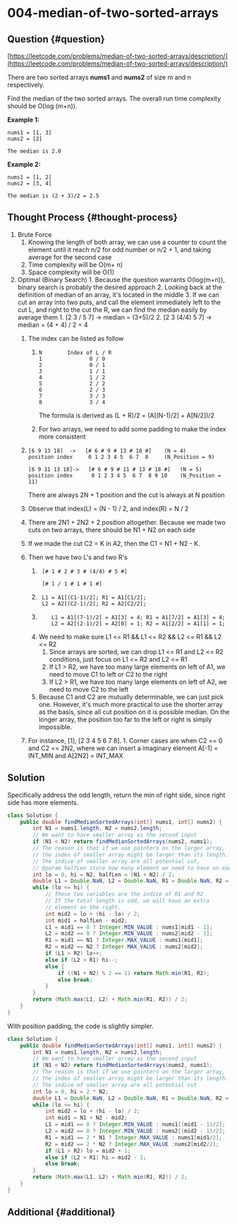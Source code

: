 # 004-median-of-two-sorted-arrays

## Question {#question}

[https://leetcode.com/problems/median-of-two-sorted-arrays/description/](https://leetcode.com/problems/median-of-two-sorted-arrays/description/)

There are two sorted arrays **nums1** and **nums2** of size m and n respectively.

Find the median of the two sorted arrays. The overall run time complexity should be O\(log \(m+n\)\).

**Example 1:**

```text
nums1 = [1, 3]
nums2 = [2]

The median is 2.0
```

**Example 2:**

```text
nums1 = [1, 2]
nums2 = [3, 4]

The median is (2 + 3)/2 = 2.5
```

## Thought Process {#thought-process}

1. Brute Force
   1. Knowing the length of both array, we can use a counter to count the element until it reach n/2 for odd number or n/2 + 1, and taking average for the second case
   2. Time complexity will be O\(m+ n\)
   3. Space complexity will be O\(1\)
2. Optimal \(Binary Search\) 1. Because the question warrants O\(log\(m+n\)\), binary search is probably the desired approach 2. Looking back at the definition of median of an array, it's located in the middle 3. If we can cut an array into two puts, and call the element immediately left to the cut L, and right to the cut the R, we can find the median easily by average them 1. \[2 3 / 5 7\] -&gt; median = \(3+5\)/2 2. \[2 3 \(4/4\) 5 7\] -&gt; median = \(4 + 4\) / 2 = 4
   1. The index can be listed as follow
      1. ```text
         N        Index of L / R
         1               0 / 0
         2               0 / 1
         3               1 / 1  
         4               1 / 2      
         5               2 / 2
         6               2 / 3
         7               3 / 3
         8               3 / 4
         ```

         The formula is derived as \(L + R\)/2 = \(A\[\(N-1\)/2\] + A\[N/2\]\)/2

      2. For two arrays, we need to add some padding to make the index more consistent
   2. ```text
      [6 9 13 18]  ->   [# 6 # 9 # 13 # 18 #]    (N = 4)
      position index     0 1 2 3 4 5  6 7  8     (N_Position = 9)

      [6 9 11 13 18]->   [# 6 # 9 # 11 # 13 # 18 #]   (N = 5)
      position index      0 1 2 3 4 5  6 7  8 9 10    (N_Position = 11)
      ```

      There are always 2N + 1 position and the cut is always at N position

   3. Observe that index\(L\) = \(N - 1\) / 2, and index\(R\) = N / 2
   4. There are 2N1 + 2N2 + 2 position altogether. Because we made two cuts on two arrays, there should be N1 + N2 on each side
   5. If we made the cut C2 = K in A2, then the C1 = N1 + N2 - K.
   6. Then we have two L's and two R's
      1. ```text
          [# 1 # 2 # 3 # (4/4) # 5 #]    

          [# 1 / 1 # 1 # 1 #]
         ```
      2. ```text
          L1 = A1[(C1-1)/2]; R1 = A1[C1/2];
          L2 = A2[(C2-1)/2]; R2 = A2[C2/2];
         ```
      3. ```text
             L1 = A1[(7-1)/2] = A1[3] = 4; R1 = A1[7/2] = A1[3] = 4;
             L2 = A2[(2-1)/2] = A2[0] = 1; R2 = A1[2/2] = A1[1] = 1;
         ```
      4. We need to make sure L1 &lt;= R1 && L1 &lt;= R2 && L2 &lt;= R1 && L2 &lt;= R2
         1. Since arrays are sorted, we can drop L1 &lt;= R1 and L2 &lt;= R2 conditions, just focus on L1 &lt;= R2 and L2 &lt;= R1
         2. If L1 &gt; R2, we have too many large elements on left of A1, we need to move C1 to left or C2 to the right
         3. If L2 &gt; R1, we have too many large elements on left of A2, we need to move C2 to the left
      5. Because C1 and C2 are mutually determinable, we can just pick one. However, it's much more practical to use the shorter array as the basis, since all cut position on it is possible median. On the longer array, the position too far to the left or right is simply impossible.
   7. For instance, \[1\], \[2 3 4 5 6 7 8\]. 1. Corner cases are when C2 == 0 and C2 == 2N2, where we can insert a imaginary element A\[-1\] = INT\_MIN and A\[2N2\] = INT\_MAX

## Solution

Specifically address the odd length, return the min of right side, since right side has more elements.

```java
class Solution {
    public double findMedianSortedArrays(int[] nums1, int[] nums2) {
        int N1 = nums1.length, N2 = nums2.length;
        // We want to have smaller array as the second input
        if (N1 < N2) return findMedianSortedArrays(nums2, nums1);
        // The reason is that if we use pointers on the larger array,
        // the index of smaller array might be larger than its length.
        // The indice of smaller array are all potential cut.
        // @param halfLen store how many element we need to have on each side
        int lo = 0, hi = N2, halfLen = (N1 + N2) / 2;
        double L1 = Double.NaN, L2 = Double.NaN, R1 = Double.NaN, R2 = Double.NaN;
        while (lo <= hi) {
            // These two variables are the indice of R1 and R2
            // If the total length is odd, we will have an extra
            // element on the right.
            int mid2 = lo + (hi - lo) / 2;
            int mid1 = halfLen - mid2;
            L1 = mid1 == 0 ? Integer.MIN_VALUE : nums1[mid1 - 1];
            L2 = mid2 == 0 ? Integer.MIN_VALUE : nums2[mid2 - 1];
            R1 = mid1 == N1 ? Integer.MAX_VALUE : nums1[mid1];
            R2 = mid2 == N2 ? Integer.MAX_VALUE : nums2[mid2];
            if (L1 > R2) lo++;
            else if (L2 > R1) hi--;
            else {
                if ((N1 + N2) % 2 == 1) return Math.min(R1, R2);
                else break;
            }
        }
        return (Math.max(L1, L2) + Math.min(R1, R2)) / 2;
    }
}
```

With position padding, the code is slightly simpler.

```java
class Solution {
    public double findMedianSortedArrays(int[] nums1, int[] nums2) {
        int N1 = nums1.length, N2 = nums2.length;
        // We want to have smaller array as the second input
        if (N1 < N2) return findMedianSortedArrays(nums2, nums1);
        // The reason is that if we use pointers on the larger array,
        // the index of smaller array might be larger than its length.
        // The indice of smaller array are all potential cut
        int lo = 0, hi = 2 * N2;
        double L1 = Double.NaN, L2 = Double.NaN, R1 = Double.NaN, R2 = Double.NaN;
        while (lo <= hi) {
            int mid2 = lo + (hi - lo) / 2;
            int mid1 = N1 + N2 - mid2;
            L1 = mid1 == 0 ? Integer.MIN_VALUE : nums1[(mid1 - 1)/2];
            L2 = mid2 == 0 ? Integer.MIN_VALUE : nums2[(mid2 - 1)/2];
            R1 = mid1 == 2 * N1 ? Integer.MAX_VALUE : nums1[mid1/2];
            R2 = mid2 == 2 * N2 ? Integer.MAX_VALUE :nums2[mid2/2];
            if (L1 > R2) lo = mid2 + 1;
            else if (L2 > R1) hi = mid2 - 1;
            else break;
        }
        return (Math.max(L1, L2) + Math.min(R1, R2)) / 2;
    }
}
```

## Additional {#additional}

